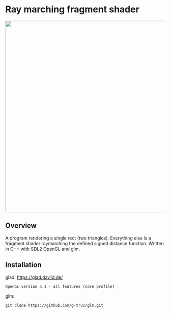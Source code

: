 # Ray marching fragment shader

<img src="images/screenshot_flying.png" width="600">

## Overview
A program rendering a single rect (two triangles). Everything else is a fragment shader raymarching the defined signed distance function. Written in C++ with SDL2 OpenGL and glm.

## Installation
glad: https://glad.dav1d.de/
```
OpenGL version 4.1 - all features (core profile)
```
glm:
```
git clone https://github.com/g-truc/glm.git
```
